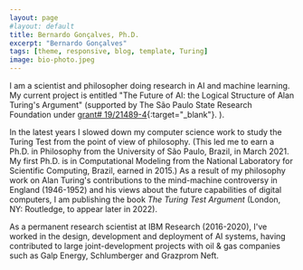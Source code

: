 ```yaml
---
layout: page
#layout: default
title: Bernardo Gonçalves, Ph.D.
excerpt: "Bernardo Gonçalves"
tags: [theme, responsive, blog, template, Turing]
image: bio-photo.jpeg
---
```


I am a scientist and philosopher doing research in AI and machine learning. My current project is entitled "The Future of AI: the Logical Structure of Alan Turing's Argument" (supported by The São Paulo State Research Foundation under [grant# 19/21489-4](http://bv.fapesp.br/en/bolsas/191927/the-future-of-artificial-intelligence-the-logical-structure-of-alan-turings-argument/){:target="_blank"}.
). 

In the latest years I slowed down my computer science work to study the Turing Test from the point of view of philosophy. (This led me to earn a Ph.D. in Philosophy from the University of São Paulo, Brazil, in March 2021. My first Ph.D. is in Computational Modeling from the National Laboratory for Scientific Computing, Brazil, earned in 2015.) As a result of my philosophy work on Alan Turing's contributions to the mind-machine controversy in England (1946-1952) and his views about the future capabilities of digital computers, I am publishing the book _The Turing Test Argument_ (London, NY: Routledge, to appear later in 2022). 

As a permanent research scientist at IBM Research (2016-2020), I've worked in the design, development and deployment of AI systems, having contributed to large joint-development projects with oil & gas companies such as Galp Energy, Schlumberger and Grazprom Neft. 

